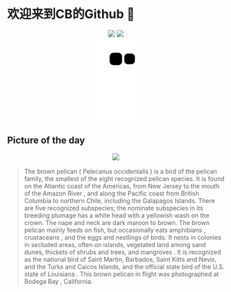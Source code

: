 
# 欢迎来到CB的Github 👋

<div align="center">
  <img height="137px" src="https://github-readme-stats.vercel.app/api?username=SuperCB&show_icons=true&theme=radical" />
  <img height="137px" src="https://github-readme-stats.vercel.app/api/top-langs/?username=SuperCB&hide_title=true&hide_border=true&layout=compact&langs_count=6&text_color=000&icon_color=fff" />
</div>


<div align="center">
    <img src="./contribution-snake/github-contribution-grid-snake.svg" />
</div>



## Picture of the day
<div align="center">
  <img width=400px src="https://upload.wikimedia.org/wikipedia/commons/thumb/0/06/Brown_pelican_in_flight_%28Bodega_Bay%29.jpg/750px-Brown_pelican_in_flight_%28Bodega_Bay%29.jpg" />
</div>

>The  brown pelican  ( Pelecanus occidentalis ) is a bird of the  pelican  family, the smallest of the eight recognized pelican species. It is found on the Atlantic coast of the Americas, from  New Jersey  to the mouth of the  Amazon River , and along the Pacific coast from  British Columbia  to northern Chile, including the Galapagos Islands. There are five recognized subspecies; the  nominate subspecies  in its breeding plumage has a white head with a yellowish wash on the crown. The  nape  and neck are dark maroon to brown. The brown pelican mainly feeds on fish, but occasionally eats  amphibians ,  crustaceans , and the  eggs  and nestlings of birds. It nests in  colonies  in secluded areas, often on islands, vegetated land among sand dunes, thickets of shrubs and trees, and  mangroves . It is recognized as the national bird of Saint Martin, Barbados, Saint Kitts and Nevis, and the Turks and Caicos Islands, and the official state bird of the U.S. state of  Louisiana . This brown pelican in flight was photographed at  Bodega Bay , California.


